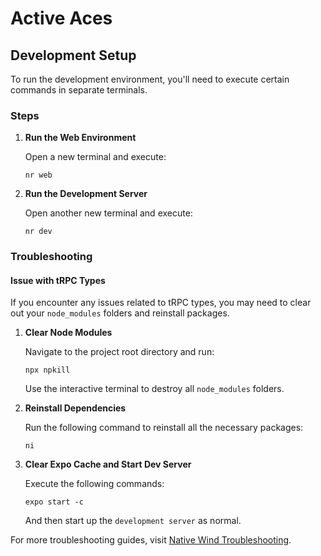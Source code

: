 # Active Aces

## Development Setup

To run the development environment, you'll need to execute certain commands in separate terminals.

### Steps

1. **Run the Web Environment**

   Open a new terminal and execute:

   ```
   nr web
   ```

2. **Run the Development Server**

   Open another new terminal and execute:

   ```
   nr dev
   ```

### Troubleshooting

#### Issue with tRPC Types

If you encounter any issues related to tRPC types, you may need to clear out your `node_modules` folders and reinstall packages.

1. **Clear Node Modules**

   Navigate to the project root directory and run:

   ```
   npx npkill
   ```

   Use the interactive terminal to destroy all `node_modules` folders.

2. **Reinstall Dependencies**

   Run the following command to reinstall all the necessary packages:

   ```
   ni
   ```

3. **Clear Expo Cache and Start Dev Server**

   Execute the following commands:

   ```
   expo start -c
   ```

   And then start up the `development server` as normal.

For more troubleshooting guides, visit [Native Wind Troubleshooting](https://www.nativewind.dev/guides/troubleshooting).
